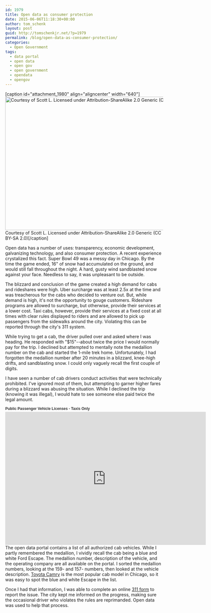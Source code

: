 ```yaml
---
id: 1979
title: Open data as consumer protection
date: 2015-06-06T11:18:30+00:00
author: tom_schenk
layout: post
guid: http://tomschenkjr.net/?p=1979
permalink: /blog/open-data-as-consumer-protection/
categories:
  - Open Government
tags:
  - data portal
  - open data
  - open gov
  - open government
  - opendata
  - opengov
---
```

[caption id="attachment_1980" align="aligncenter" width="640"]<a href="http://tomschenkjr.net/wordpress/wp-content/uploads/2015/02/16238710257_daaadfeefe_k.jpg"><img class="size-large wp-image-1980" src="http://tomschenkjr.net/wordpress/wp-content/uploads/2015/02/16238710257_daaadfeefe_k-1024x682.jpg" alt="Courtesy of Scott L. Licensed under Attribution-ShareAlike 2.0 Generic (CC BY-SA 2.0)" width="640" height="426" /></a> Courtesy of Scott L. Licensed under Attribution-ShareAlike 2.0 Generic (CC BY-SA 2.0)[/caption]

Open data has a number of uses: transparency, economic development, galvanizing technology, and also consumer protection. A recent experience crystalized this fact. Super Bowl 49 was a messy day in Chicago. By the time the game ended, 16" of snow had accumulated on the ground, and would still fall throughout the night. A hard, gusty wind sandblasted snow against your face. Needless to say, it was unpleasant to be outside.

The blizzard and conclusion of the game created a high demand for cabs and rideshares were high. Uber surcharge was at least 2.5x at the time and was treacherous for the cabs who decided to venture out. But, while demand is high, it's not the opportunity to gouge customers. Rideshare programs are allowed to surcharge, but otherwise, provide their services at a lower cost. Taxi cabs, however, provide their services at a fixed cost at all times with clear rules displayed to riders and are allowed to pick up passengers from the sidewalks around the city. Violating this can be reported through the city's 311 system.

While trying to get a cab, the driver pulled over and asked where I was heading. He responded with "$15"--about twice the price I would normally pay for the trip. I declined but attempted to mentally note the medallion number on the cab and started the 1-mile trek home. Unfortunately, I had forgotten the medallion number after 20 minutes in a blizzard, knee-high drifts, and sandblasting snow. I could only vaguely recall the first couple of digits.

I have seen a number of cab drivers conduct activities that were technically prohibited. I've ignored most of them, but attempting to garner higher fares during a blizzard was abusing the situation. While I declined the trip (knowing it was illegal), I would hate to see someone else paid twice the legal amount.
<div>
<p style="margin-bottom: 3px;"><a style="font-size: 12px; font-weight: bold; text-decoration: none; color: #333333; font-family: arial;" href="https://data.cityofchicago.org/Community-Economic-Development/Public-Passenger-Vehicle-Licenses-Taxis-Only/gcze-gasw" target="_blank">Public Passenger Vehicle Licenses - Taxis Only</a></p>
<iframe title="Public Passenger Vehicle Licenses - Taxis Only" src="https://data.cityofchicago.org/w/gcze-gasw/3q3f-6823?cur=wyApiuVMekd&amp;from=root" width="640px" height="425px" frameborder="0" scrolling="no"><a href="https://data.cityofchicago.org/Community-Economic-Development/Public-Passenger-Vehicle-Licenses-Taxis-Only/gcze-gasw" title="Public Passenger Vehicle Licenses - Taxis Only" target="_blank">Public Passenger Vehicle Licenses - Taxis Only</a></iframe>

</div>
The open data portal contains a list of all authorized cab vehicles. While I partly remembered the medallion, I vividly recall the cab being a blue and white Ford Escape. The medallion number, description of the vehicle, and the operating company are all available on the portal. I sorted the medallion numbers, looking at the 159- and 157- numbers, then looked at the vehicle description. <a href="https://data.cityofchicago.org/Community-Economic-Development/Active-Taxi-Vehicle-Models-Graph/hemf-zffe">Toyota Camry</a> is the most popular cab model in Chicago, so it was easy to spot the blue and white Escape in the list.

Once I had that information, I was able to complete an online <a href="https://servicerequest.cityofchicago.org">311 form</a> to report the issue. The city kept me informed on the progress, making sure the occasional driver who violates the rules are reprimanded. Open data was used to help that process.

&nbsp;